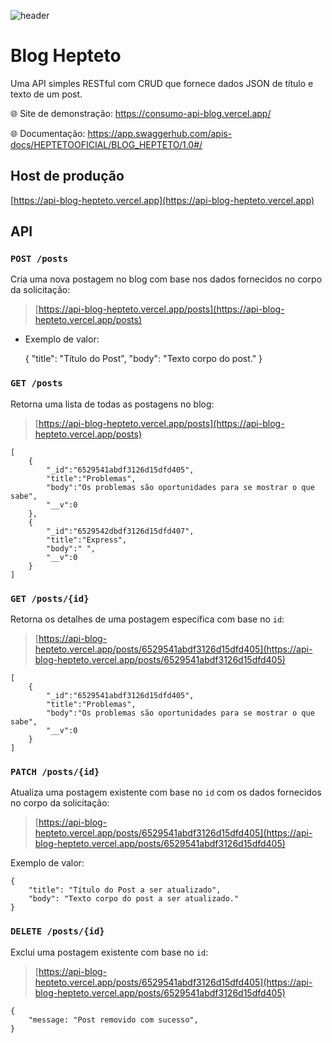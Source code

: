 ![header](https://64.media.tumblr.com/12ca7b73fa2efe7c430d911d4e62f487/84f40d067667fc17-a3/s2048x3072/1072e90413b907041d1e75a5dd4170c41b0db5f4.pnj)

# Blog Hepteto

Uma API simples RESTful com CRUD que fornece dados JSON de título e texto de um post.

:globe_with_meridians: Site de demonstração: https://consumo-api-blog.vercel.app/

:globe_with_meridians: Documentação: https://app.swaggerhub.com/apis-docs/HEPTETOOFICIAL/BLOG_HEPTETO/1.0#/

## Host de produção

[https://api-blog-hepteto.vercel.app](https://api-blog-hepteto.vercel.app)

## API

### `POST /posts`

Cria uma nova postagem no blog com base nos dados fornecidos no corpo da solicitação:

> [https://api-blog-hepteto.vercel.app/posts](https://api-blog-hepteto.vercel.app/posts)

- Exemplo de valor:

    {
        "title": "Título do Post",
        "body": "Texto corpo do post."
    }


### `GET /posts`

Retorna uma lista de todas as postagens no blog:

> [https://api-blog-hepteto.vercel.app/posts](https://api-blog-hepteto.vercel.app/posts)

    [
        {
            "_id":"6529541abdf3126d15dfd405",
            "title":"Problemas",
            "body":"Os problemas são oportunidades para se mostrar o que sabe",
            "__v":0
        },   
        {
            "_id":"6529542dbdf3126d15dfd407",
            "title":"Express",
            "body":" ",
            "__v":0
        }
    ]
    

### `GET /posts/{id}`

Retorna os detalhes de uma postagem específica com base no `id`:

> [https://api-blog-hepteto.vercel.app/posts/6529541abdf3126d15dfd405](https://api-blog-hepteto.vercel.app/posts/6529541abdf3126d15dfd405)

    [
        {
            "_id":"6529541abdf3126d15dfd405",
            "title":"Problemas",
            "body":"Os problemas são oportunidades para se mostrar o que sabe",
            "__v":0
        }
    ]

### `PATCH /posts/{id}`

Atualiza uma postagem existente com base no `id` com os dados fornecidos no corpo da solicitação:

> [https://api-blog-hepteto.vercel.app/posts/6529541abdf3126d15dfd405](https://api-blog-hepteto.vercel.app/posts/6529541abdf3126d15dfd405)

Exemplo de valor:

    {
        "title": "Título do Post a ser atualizado",
        "body": "Texto corpo do post a ser atualizado."
    }


### `DELETE /posts/{id}`

Exclui uma postagem existente com base no `id`:

> [https://api-blog-hepteto.vercel.app/posts/6529541abdf3126d15dfd405](https://api-blog-hepteto.vercel.app/posts/6529541abdf3126d15dfd405)

    {
        "message: "Post removido com sucesso",
    }
